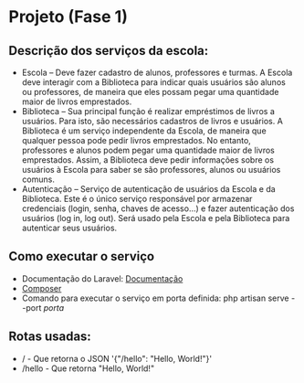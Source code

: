 # Projeto (Fase 1)

## Descrição dos serviços da escola:
* Escola – Deve fazer cadastro de alunos, professores e turmas. A Escola deve interagir com a Biblioteca para indicar quais usuários são alunos ou professores, de maneira que eles possam pegar uma quantidade maior de livros emprestados.
* Biblioteca – Sua principal função é realizar empréstimos de livros a usuários. Para isto, são necessários cadastros de livros e usuários. A Biblioteca é um serviço independente da Escola, de maneira que qualquer pessoa pode pedir livros emprestados. No entanto, professores e alunos podem pegar uma quantidade maior de livros emprestados. Assim, a Biblioteca deve pedir informações sobre os usuários à Escola para saber se são professores, alunos ou usuários comuns.
* Autenticação – Serviço de autenticação de usuários da Escola e da Biblioteca. Este é o único serviço responsável por armazenar credenciais (login, senha, chaves de acesso…) e fazer autenticação dos usuários (log in, log out). Será usado pela Escola e pela Biblioteca para autenticar seus usuários.

## Como executar o serviço
* Documentação do Laravel: [Documentação](https://laravel.com/docs/10.x)
* [Composer](https://getcomposer.org/doc/)
* Comando para executar o serviço em porta definida: php artisan serve --port *porta*

## Rotas usadas:
* / - Que retorna o JSON '{"/hello": "Hello, World!"}'
* /hello - Que retorna "Hello, World!"
